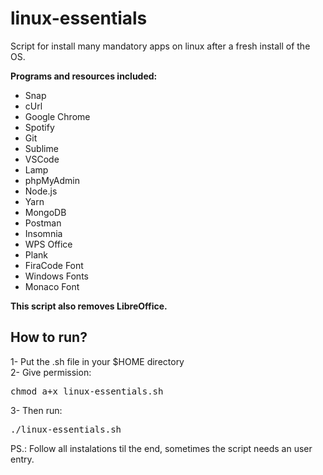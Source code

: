 # linux-essentials
Script for install many mandatory apps on linux after a fresh install of the OS.

<b>Programs and resources included:</b>
<ul>
<li>Snap</li>
<li>cUrl</li>
<li>Google Chrome</li>
<li>Spotify</li>
<li>Git</li>
<li>Sublime</li>
<li>VSCode</li>
<li>Lamp</li>
<li>phpMyAdmin</li>
<li>Node.js</li>
<li>Yarn</li>
<li>MongoDB</li>
<li>Postman</li>
<li>Insomnia</li>
<li>WPS Office</li>
<li>Plank</li>
<li>FiraCode Font</li>
<li>Windows Fonts</li>
<li>Monaco Font</li>
</ul>

<b>This script also removes LibreOffice.</b>

<h2>How to run?</h2>

1- Put the .sh file in your $HOME directory<br>
2- Give permission: <pre>chmod a+x linux-essentials.sh</pre>
3- Then run: <pre>./linux-essentials.sh</pre>

PS.: Follow all instalations til the end, sometimes the script needs an user entry.
